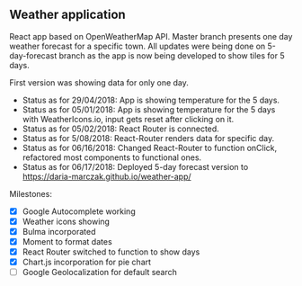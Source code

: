 ## Weather application

React app based on OpenWeatherMap API. Master branch presents one day weather forecast for a specific town. All updates were being done on 5-day-forecast branch as the app is now being developed to show tiles for 5 days. 

First version was showing data for only one day.

- Status as for 29/04/2018: App is showing temperature for the 5 days.
- Status as for 05/01/2018: App is showing temperature for the 5 days with WeatherIcons.io, input gets reset after clicking on it.
- Status as for 05/02/2018: React Router is connected.
- Status as for 5/08/2018: React-Router renders data for specific day.
- Status as for 06/16/2018: Changed React-Router to function onClick, refactored most components to functional ones.
- Status as for 06/17/2018: Deployed 5-day forecast version to https://daria-marczak.github.io/weather-app/

Milestones:
- [x] Google Autocomplete working
- [x] Weather icons showing
- [x] Bulma incorporated
- [x] Moment to format dates 
- [x] React Router switched to function to show days
- [x] Chart.js incorporation for pie chart
- [ ] Google Geolocalization for default search
